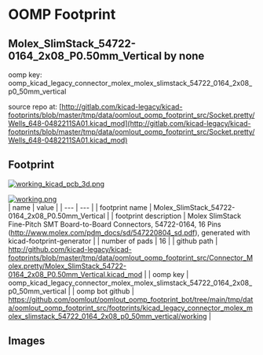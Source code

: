 # OOMP Footprint  
## Molex_SlimStack_54722-0164_2x08_P0.50mm_Vertical  by none  
  
oomp key: oomp_kicad_legacy_connector_molex_molex_slimstack_54722_0164_2x08_p0_50mm_vertical  
  
source repo at: [http://gitlab.com/kicad-legacy/kicad-footprints/blob/master/tmp/data/oomlout_oomp_footprint_src/Socket.pretty/Wells_648-0482211SA01.kicad_mod](http://gitlab.com/kicad-legacy/kicad-footprints/blob/master/tmp/data/oomlout_oomp_footprint_src/Socket.pretty/Wells_648-0482211SA01.kicad_mod)  
## Footprint  
  
[![working_kicad_pcb_3d.png](working_kicad_pcb_3d_600.png)](working_kicad_pcb_3d.png)  
  
[![working.png](working_600.png)](working.png)  
| name | value | 
| --- | --- | 
| footprint name | Molex_SlimStack_54722-0164_2x08_P0.50mm_Vertical | 
| footprint description | Molex SlimStack Fine-Pitch SMT Board-to-Board Connectors, 54722-0164, 16 Pins (http://www.molex.com/pdm_docs/sd/547220804_sd.pdf), generated with kicad-footprint-generator | 
| number of pads | 16 | 
| github path | http://github.com/kicad-legacy/kicad-footprints/blob/master/tmp/data/oomlout_oomp_footprint_src/Connector_Molex.pretty/Molex_SlimStack_54722-0164_2x08_P0.50mm_Vertical.kicad_mod | 
| oomp key | oomp_kicad_legacy_connector_molex_molex_slimstack_54722_0164_2x08_p0_50mm_vertical | 
| oomp bot github | https://github.com/oomlout/oomlout_oomp_footprint_bot/tree/main/tmp/data/oomlout_oomp_footprint_src/footprints/kicad_legacy_connector_molex_molex_slimstack_54722_0164_2x08_p0_50mm_vertical/working | 
## Images  
